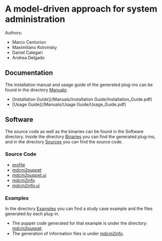 # A model-driven approach for system administration

Authors:
- Marco Centurion
- Maximiliano Kotvinsky
- Daniel Calegari
- Andrea Delgado

## Documentation
The installation manual and usage guide of the generated plug-ins can be found in the directory [Manuals](/Manuals):
- [Installation Guide](/Manuals/Installation Guide/Installation_Guide.pdf)
- [Usage Guide](/Manuals/Usage Guide/Usage_Guide.pdf)

## Software
The source code as well as the binaries can be found in the Software directory.
Inside the directory [Binaries](Software/Binaries) you can find the generated plug-ins, and in the directory [Sources](Software/Sources) you can find the source code.

### Source Code
- [profile](/Software/Sources/profile)
- [mdcm2puppet](/Software/Sources/mdcm2puppet)
- [mdcm2puppet.ui](/Software/Sources/mdcm2puppet.ui)
- [mdcm2info](/Software/Sources/mdcm2info)
- [mdcm2info.ui](/Software/Sources/mdcm2info.ui)

### Examples
In the directory [Examples](/Examples) you can find a study case example and the files generated by each plug-in.

- The puppet code generated for that example is under the directory: [mdcm2puppet](/Examples/mdcm2puppet/gen).
- The generation of information files is under [mdcm2info](/Examples/mdcm2info/gen).
